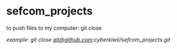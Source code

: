 # sefcom_projects

to push files to my computer: git close <address>


example: git close git@github.com:cyberkiwii/sefcom_projects.git
